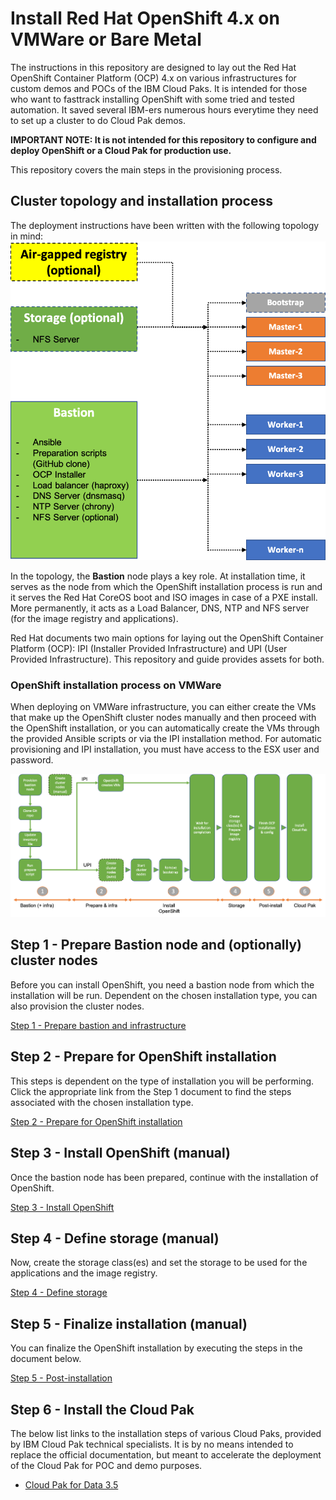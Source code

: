 # Install Red Hat OpenShift 4.x on VMWare or Bare Metal

The instructions in this repository are designed to lay out the Red Hat OpenShift Container Platform (OCP) 4.x on various infrastructures for custom demos and POCs of the IBM Cloud Paks. It is intended for those who want to fasttrack installing OpenShift with some tried and tested automation. It saved several IBM-ers numerous hours everytime they need to set up a cluster to do Cloud Pak demos.

**IMPORTANT NOTE: It is not intended for this repository to configure and deploy OpenShift or a Cloud Pak for production use.**

This repository covers the main steps in the provisioning process. 

## Cluster topology and installation process
The deployment instructions have been written with the following topology in mind:
![OpenShift 4.x cluster topology](/images/cluster-topology.png)

In the topology, the **Bastion** node plays a key role. At installation time, it serves as the node from which the OpenShift installation process is run and it serves the Red Hat CoreOS boot and ISO images in case of a PXE install. More permanently, it acts as a Load Balancer, DNS, NTP and NFS server (for the image registry and applications).

Red Hat documents two main options for laying out the OpenShift Container Platform (OCP): IPI (Installer Provided Infrastructure) and UPI (User Provided Infrastructure). This repository and guide provides assets for both.

### OpenShift installation process on VMWare
When deploying on VMWare infrastructure, you can either create the VMs that make up the OpenShift cluster nodes manually and then proceed with the OpenShift installation, or you can automatically create the VMs through the provided Ansible scripts or via the IPI installation method. For automatic provisioning and IPI installation, you must have access to the ESX user and password.

![VMWare - OCP installation process](/images/ocp-installation-process-vmware.png)

## Step 1 - Prepare Bastion node and (optionally) cluster nodes
Before you can install OpenShift, you need a bastion node from which the installation will be run. Dependent on the chosen installation type, you can also provision the cluster nodes.

[Step 1 - Prepare bastion and infrastructure](/doc/vmware-step-1-prepare-bastion.md)

## Step 2  - Prepare for OpenShift installation
This steps is dependent on the type of installation you will be performing. Click the appropriate link from the Step 1 document to find the steps associated with the chosen installation type.

[Step 2 - Prepare for OpenShift installation](/doc/vmware-step-2-prepare-openshift-installation.md)

## Step 3 - Install OpenShift (manual)
Once the bastion node has been prepared, continue with the installation of OpenShift.

[Step 3 - Install OpenShift](/doc/vmware-step-3-install-openshift.md)

## Step 4 - Define storage (manual)
Now, create the storage class(es) and set the storage to be used for the applications and the image registry.

[Step 4 - Define storage](/doc/vmware-step-4-define-storage.md)

## Step 5 - Finalize installation (manual)
You can finalize the OpenShift installation by executing the steps in the document below.

[Step 5 - Post-installation](/doc/vmware-step-5-post-install.md)

## Step 6 - Install the Cloud Pak
The below list links to the installation steps of various Cloud Paks, provided by IBM Cloud Pak technical specialists. It is by no means intended to replace the official documentation, but meant to accelerate the deployment of the Cloud Pak for POC and demo purposes.

* [Cloud Pak for Data 3.5](/doc/install-cp4d-35.md)